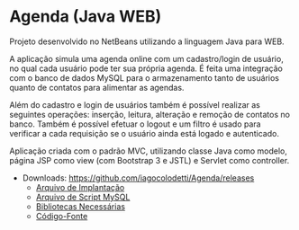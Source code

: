 # Agenda (Java WEB)

Projeto desenvolvido no NetBeans utilizando a linguagem Java para WEB.

A aplicação simula uma agenda online com um cadastro/login de usuário, no qual cada usuário pode ter sua própria agenda.
É feita uma integração com o banco de dados MySQL para o armazenamento tanto de usuários quanto de contatos para alimentar as agendas.

Além do cadastro e login de usuários também é possível realizar as seguintes operações: inserção, leitura, alteração e remoção de contatos no banco.
Também é possível efetuar o logout e um filtro é usado para verificar a cada requisição se o usuário ainda está logado e autenticado. 

Aplicação criada com o padrão MVC, utilizando classe Java como modelo, página JSP como view (com Bootstrap 3 e JSTL) e Servlet como controller.

* Downloads: https://github.com/iagocolodetti/Agenda/releases
   * [Arquivo de Implantação](https://github.com/iagocolodetti/Agenda/releases/download/v2.1/Agenda.war "Agenda.war")
   * [Arquivo de Script MySQL](https://github.com/iagocolodetti/Agenda/releases/download/v2.1/agendadb.sql "agendadb.sql")
   * [Bibliotecas Necessárias](https://github.com/iagocolodetti/Agenda/releases/download/v2.1/bibliotecas.zip "bibliotecas.zip")
   * [Código-Fonte](https://github.com/iagocolodetti/Agenda/archive/v2.1.zip "v2.1.zip")
